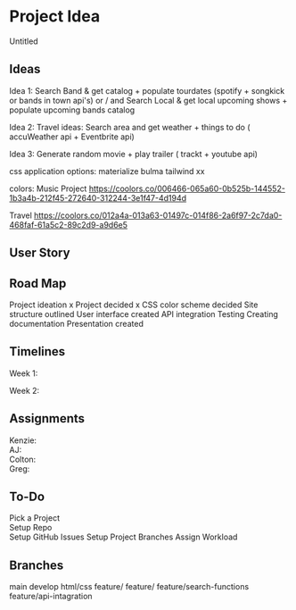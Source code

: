 # Project Idea  
Untitled  

## Ideas
Idea 1: Search Band & get catalog + populate tourdates (spotify + songkick or bands in town api's) or / and Search Local & get local upcoming shows + populate upcoming bands catalog 

Idea 2: Travel ideas: Search area and get weather + things to do ( accuWeather api + Eventbrite api)

Idea 3: Generate random movie + play trailer ( trackt + youtube api)

css application options:
materialize
bulma
tailwind xx

colors:
Music Project
https://coolors.co/006466-065a60-0b525b-144552-1b3a4b-212f45-272640-312244-3e1f47-4d194d

Travel
https://coolors.co/012a4a-013a63-01497c-014f86-2a6f97-2c7da0-468faf-61a5c2-89c2d9-a9d6e5

## User Story


## Road Map  

Project ideation x
Project decided x
CSS color scheme decided
Site structure outlined
User interface created
API integration
Testing
Creating documentation
Presentation created

## Timelines

Week 1: 

Week 2:  

## Assignments  
Kenzie:   
AJ:  
Colton:  
Greg:  

## To-Do
Pick a Project  
Setup Repo  
Setup GitHub Issues
Setup Project Branches 
Assign Workload  

## Branches
main
develop
html/css
feature/
feature/
feature/search-functions
feature/api-intagration